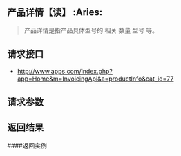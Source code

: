 
## 产品详情【读】 :Aries: 

> 产品详情是指产品具体型号的 相关 数量 型号 等。

## 请求接口
 * http://www.apps.com/index.php?app=Home&m=InvoicingApi&a=productInfo&cat_id=77

## 请求参数

## 返回结果

####返回实例

